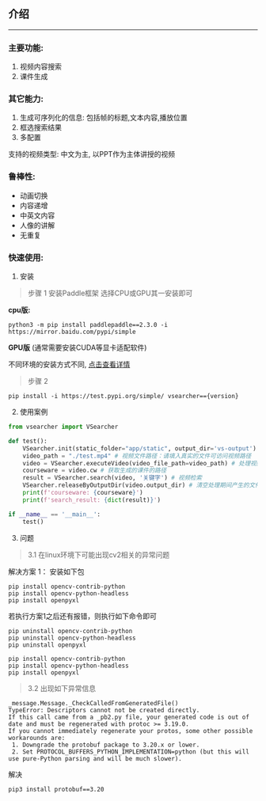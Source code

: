 ## 介绍
----

### 主要功能:
1. 视频内容搜索
2. 课件生成


### 其它能力:
1. 生成可序列化的信息: 包括帧的标题,文本内容,播放位置
2. 框选搜索结果
3. 多配置

支持的视频类型: 中文为主, 以PPT作为主体讲授的视频

### 鲁棒性:
* 动画切换
* 内容递增
* 中英文内容
* 人像的讲解
* 无重复

### 快速使用:
1. 安装

> 步骤 1 安装Paddle框架
选择CPU或GPU其一安装即可

**cpu版:**
```
python3 -m pip install paddlepaddle==2.3.0 -i https://mirror.baidu.com/pypi/simple
```
**GPU版** (通常需要安装CUDA等显卡适配软件)

不同环境的安装方式不同, [点击查看详情](https://www.paddlepaddle.org.cn/)

> 步骤 2
```
pip install -i https://test.pypi.org/simple/ vsearcher=={version}
```
2. 使用案例
```py
from vsearcher import VSearcher

def test():
    VSearcher.init(static_folder="app/static", output_dir='vs-output') # 设置输出文件夹
    video_path = "./test.mp4" # 视频文件路径：请填入真实的文件可访问视频路径
    video = VSearcher.executeVideo(video_file_path=video_path) # 处理视频 生成 注释文件
    courseware = video.cw # 获取生成的课件的路径
    result = VSearcher.search(video, '关键字') # 视频检索
    VSearcher.releaseByOutputDir(video.output_dir) # 清空处理期间产生的文件
    print(f'courseware: {courseware}')
    print(f'search_result: {dict(result)}')

if __name__ == '__main__':
    test()
```

3. 问题

> 3.1 在linux环境下可能出现cv2相关的异常问题

解决方案 1： 安装如下包
```
pip install opencv-contrib-python
pip install opencv-python-headless
pip install openpyxl
```

若执行方案1之后还有报错，则执行如下命令即可
```
pip uninstall opencv-contrib-python
pip uninstall opencv-python-headless
pip uninstall openpyxl

pip install opencv-contrib-python
pip install opencv-python-headless
pip install openpyxl
```


> 3.2 出现如下异常信息
```
_message.Message._CheckCalledFromGeneratedFile()
TypeError: Descriptors cannot not be created directly.
If this call came from a _pb2.py file, your generated code is out of date and must be regenerated with protoc >= 3.19.0.
If you cannot immediately regenerate your protos, some other possible workarounds are:
 1. Downgrade the protobuf package to 3.20.x or lower.
 2. Set PROTOCOL_BUFFERS_PYTHON_IMPLEMENTATION=python (but this will use pure-Python parsing and will be much slower).
```
解决
```
pip3 install protobuf==3.20
```